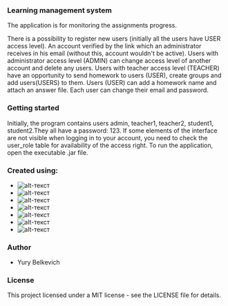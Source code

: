 ### Learning management system
The application is for monitoring the assignments progress. 

There is a possibility to register new users (initially all the users have USER access level).
An account verified by the link which an administrator receives in his email (without this, account wouldn't be active). 
Users with administrator access level (ADMIN) can change access level of another account and delete any users.
Users with teacher access level (TEACHER) have an opportunity to send homework to users (USER), create groups and add users(USERS) to them.
Users (USER) can add a homework name and attach an answer file.
Each user can change their email and password.

### Getting started
Initially, the program contains users admin, teacher1, teacher2, student1, student2.They all have a password: 123.
If some elements of the interface are not visible when logging in to your account, you need to check the user_role table for availability of the access right.
To run the application, open the executable .jar file.

### Created using:
* ![alt-текст](https://code.scottshipp.com/wp-content/uploads/2017/09/maven-logo-black-on-white-300x76.png "Maven")
* ![alt-текст](https://colevit.com/wp-content/uploads/2019/04/Group-242.png "Spring Framework")
* ![alt-текст](https://flywaydb.org/assets/logo/flyway-logo-tm.png "Flyway")
* ![alt-текст](http://www.formadoresit.es/wp-content/uploads/2018/07/freemaker.png "Freemarker")
* ![alt-текст](https://upload.wikimedia.org/wikipedia/commons/2/22/Hibernate_logo_a.png "Hibernate")
* ![alt-текст](https://tapen.ru/uploads/mariadb-usa-inc.png "MariaDB")
* ![alt-текст](https://i.stack.imgur.com/dMXbE.png "Bootstrap")

### Author
* Yury Belkevich

### License
This project licensed under a MIT license - see the LICENSE file for details.
